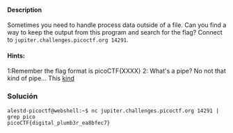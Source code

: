 #### Description

Sometimes you need to handle process data outside of a file. Can you find a way to keep the output from this program and search for the flag? Connect to `jupiter.challenges.picoctf.org 14291`.

#### Hints: 

1:Remember the flag format is picoCTF{XXXX}
2: What's a pipe? No not that kind of pipe... This [kind](http://www.linfo.org/pipes.html)

### Solución

```
alestd-picoctf@webshell:~$ nc jupiter.challenges.picoctf.org 14291 | grep pico
picoCTF{digital_plumb3r_ea8bfec7}

```